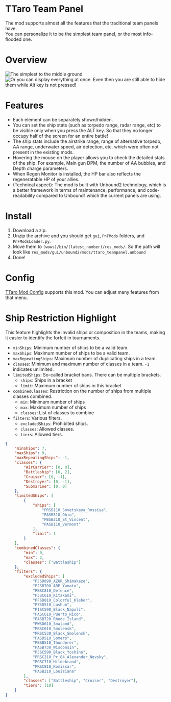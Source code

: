 # TTaro Team Panel
The mod supports almost all the features that the traditional team panels have.  
You can personalize it to be the simplest team panel, or the most info-flooded one.

# Overview
![The simplest to the middle ground](https://github.com/AndrewTaro/TTaroTeamPanel/assets/36262823/bccff306-0957-4506-b68d-f86cb37dcd83)
![Or you can display everything at once. Even then you are still able to hide them while Alt key is not pressed!](https://github.com/AndrewTaro/TTaroTeamPanel/assets/36262823/b6577fe1-a8d8-4139-8dfc-ad14bfb6ebb8)

# Features
- Each element can be separately shown/hidden.
- You can set the ship stats (such as torpedo range, radar range, etc) to be visible only when you press the ALT key. So that they no longer occupy half of the screen for an entire battle!
- The ship stats include the airstrike range, range of alternative torpedo, AA range, underwater speed, air detection, etc. which were often not present in the existing mods.
- Hovering the mouse on the player allows you to check the detailed stats of the ship. For example, Main gun DPM, the number of AA bubbles, and Depth charge parameters.
- When Regen Monitor is installed, the HP bar also reflects the regeneratable HP of your allies.
- (Technical aspect): The mod is built with Unbound2 technology, which is a better framework in terms of maintenance, performance, and code-readability compared to Unbound1 which the current panels are using.

# Install
1. Download a zip.
2. Unzip the archive and you should get `gui`, `PnFMods` folders, and `PnFModsLoader.py`.
3. Move them to `(wows)/bin/(latest_number)/res_mods/`. So the path will look like `res_mods/gui/unbound2/mods/ttaro_teampanel.unbound`
4. Done!

# Config
[TTaro Mod Config](../../../TTaroModConfig) supports this mod.  You can adjust many features from that menu.

# Ship Restriction Highlight
This feature highlights the invalid ships or composition in the teams, making it easier to identify the forfeit in tournaments.
- `minShips`: Minimum number of ships to be a valid team.
- `maxShips`: Maximum number of ships to be a valid team.
- `maxRepeatingShips`: Maximum number of duplicating ships in a team.
- `classes`: Minimum and maximum number of classes in a team. `-1` indicates unlimited.
- `limitedShips`: So-called bracket bans. There can be multiple brackets.
    - `ships`: Ships in a bracket
    - `limit`: Maximum number of ships in this bracket
- `combinedClasses`: Restriction on the number of ships from multiple classes combined.
    - `min`: Minimum number of ships
    - `max`: Maximum number of ships
    - `classes`: List of classes to combine
- `filters`: Various filters.
    - `excludedShips`: Prohibited ships.
    - `classes`: Allowed classes.
    - `tiers`: Allowed tiers.
```json
{
    "minShips": 7,
    "maxShips": 9,
    "maxRepeatingShips": -1,
    "classes": {
        "AirCarrier": [0, 0],
        "Battleship": [0, 2],
        "Cruiser": [0, -1],
        "Destroyer": [0, -1],
        "Submarine": [0, 0]
    },
    "limitedShips": [
        {
            "ships": [
				"PRSB110_Sovetskaya_Rossiya",
				"PASB510_Ohio",
				"PBSB210_St_Vincent",
				"PASB110_Vermont"
			],
            "limit": 1
        }
    ],
    "combinedClasses": {
        "min": 0,
        "max": 2,
        "classes": ["Battleship"]
    },
    "filters": {
        "excludedShips": [
			"PJSD890_AZUR_Shimakaze",
			"PJSB700_ARP_Yamato",
			"PBSC810_Defence",
			"PJSC610_Kitakami",
			"PFSD810_Colorful_Kleber",
			"PZSD510_Lushun",
			"PISC590_Black_Napoli",
			"PASC610_Puerto_Rico",
			"PASB720_Rhode_Island",
			"PWSD610_Smaland",
			"PRSC610_Smolensk",
			"PRSC530_Black_Smolensk",
			"PASD510_Somers",
			"PBSB510_Thunderer",
			"PASB730_Wisconsin",
			"PJSC590_Black_Yoshino",
			"PRSC210_Pr_84_Alexander_Nevsky",
			"PGSC710_Hildebrand",
			"PRSC810_Komissar",
			"PASB210_Louisiana"
		],
        "classes": ["Battleship", "Cruiser", "Destroyer"],
        "tiers": [10]
    }
}
```
